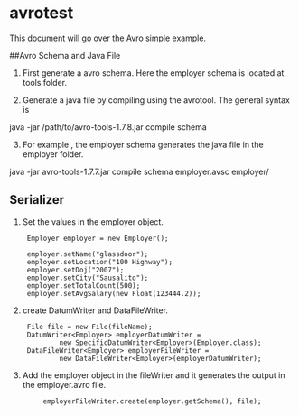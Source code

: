 # avrotest

This document will go over the Avro simple example.

##Avro Schema and Java File
1) First generate a avro schema. Here the employer schema is located at tools folder. 

2) Generate a java file by compiling using the avrotool. 
 The general syntax is 
 
 java -jar /path/to/avro-tools-1.7.8.jar compile schema <schema file> <destination>

3) For example , the employer schema generates the java file in the employer folder. 

 java -jar avro-tools-1.7.7.jar compile schema employer.avsc  employer/
 
 
## Serializer
1) Set the values in the employer object.

        Employer employer = new Employer();

        employer.setName("glassdoor");
        employer.setLocation("100 Highway");
        employer.setDoj("2007");
        employer.setCity("Sausalito");
        employer.setTotalCount(500);
        employer.setAvgSalary(new Float(123444.2));
        
2) create DatumWriter  and DataFileWriter.

        File file = new File(fileName);
        DatumWriter<Employer> employerDatumWriter =
                new SpecificDatumWriter<Employer>(Employer.class);
        DataFileWriter<Employer> employerFileWriter =
                new DataFileWriter<Employer>(employerDatumWriter);


3) Add the employer object in the fileWriter and it generates the output in the employer.avro file.

            employerFileWriter.create(employer.getSchema(), file);



